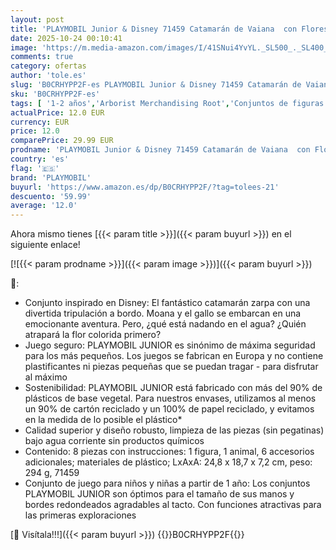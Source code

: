 ```yaml
---
layout: post
title: 'PLAYMOBIL Junior & Disney 71459 Catamarán de Vaiana  con Flores flotantes y un Gallo  Juguete sostenible Hecho de plásticos a Base de Plantas  Juguetes para niños y niñas a Partir de 1 año'
date: 2025-10-24 00:10:41
image: 'https://m.media-amazon.com/images/I/41SNui4YvYL._SL500_._SL400_.jpg'
comments: true
category: ofertas
author: 'tole.es'
slug: 'B0CRHYPP2F-es PLAYMOBIL Junior & Disney 71459 Catamarán de Vaiana con...'
sku: 'B0CRHYPP2F-es'
tags: [ '1-2 años','Arborist Merchandising Root','Conjuntos de figuras de juguete','Juguetes','Juguetes y juegos','Muñecos y figuras','Self Service','Special Features Stores','Top brands in Toys','b6d17eda-2c26-45ed-a098-453a9f96e839_0','b6d17eda-2c26-45ed-a098-453a9f96e839_6301','b6d17eda-2c26-45ed-a098-453a9f96e839_6501','playmobil','🇪🇸', ]
actualPrice: 12.0 EUR
currency: EUR
price: 12.0
comparePrice: 29.99 EUR
prodname: 'PLAYMOBIL Junior & Disney 71459 Catamarán de Vaiana  con Flores flotantes y un Gallo  Juguete sostenible Hecho de plásticos a Base de Plantas  Juguetes para niños y niñas a Partir de 1 año'
country: 'es'
flag: '🇪🇸'
brand: 'PLAYMOBIL'
buyurl: 'https://www.amazon.es/dp/B0CRHYPP2F/?tag=tolees-21'
descuento: '59.99'
average: '12.0'
---
```


Ahora mismo tienes [{{< param title >}}]({{< param buyurl >}}) en el siguiente enlace!

[![{{< param prodname >}}]({{< param image >}})]({{< param buyurl >}})

🔎:

- Conjunto inspirado en Disney: El fantástico catamarán zarpa con una divertida tripulación a bordo. Moana y el gallo se embarcan en una emocionante aventura. Pero, ¿qué está nadando en el agua? ¿Quién atrapará la flor colorida primero?
- Juego seguro: PLAYMOBIL JUNIOR es sinónimo de máxima seguridad para los más pequeños. Los juegos se fabrican en Europa y no contiene plastificantes ni piezas pequeñas que se puedan tragar - para disfrutar al máximo
- Sostenibilidad: PLAYMOBIL JUNIOR está fabricado con más del 90% de plásticos de base vegetal. Para nuestros envases, utilizamos al menos un 90% de cartón reciclado y un 100% de papel reciclado, y evitamos en la medida de lo posible el plástico*
- Calidad superior y diseño robusto, limpieza de las piezas (sin pegatinas) bajo agua corriente sin productos químicos
- Contenido: 8 piezas con instrucciones: 1 figura, 1 animal, 6 accesorios adicionales; materiales de plástico; LxAxA: 24,8 x 18,7 x 7,2 cm, peso: 294 g, 71459
- Conjunto de juego para niños y niñas a partir de 1 año: Los conjuntos PLAYMOBIL JUNIOR son óptimos para el tamaño de sus manos y bordes redondeados agradables al tacto. Con funciones atractivas para las primeras exploraciones

[🛒 Visítala!!!]({{< param buyurl >}})
{{<world>}}B0CRHYPP2F{{</world>}}
